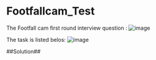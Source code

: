 # Footfallcam_Test
  The Footfall cam first round interview question :
  ![image](https://github.com/qianfu1999/Footfallcam_Test/assets/90602872/3eae763b-26d5-4c4f-abd1-d5ac1f43fe5c)

The task is listed belos:
![image](https://github.com/qianfu1999/Footfallcam_Test/assets/90602872/e6263d41-0504-41d9-8e8a-effbe20e48b1)


##Solution## 

